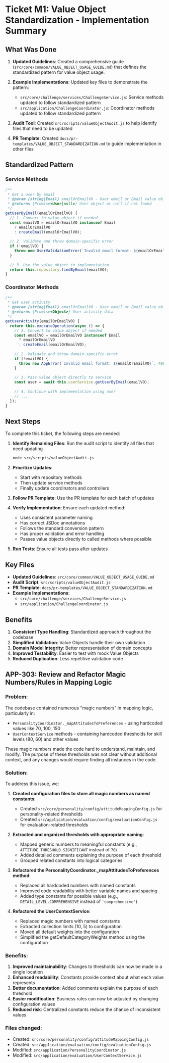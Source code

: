 # Ticket M1: Value Object Standardization - Implementation Summary

## What Was Done

1. **Updated Guidelines**: Created a comprehensive guide (`src/core/common/VALUE_OBJECT_USAGE_GUIDE.md`) that defines the standardized pattern for value object usage.

2. **Example Implementations**: Updated key files to demonstrate the pattern:
   - `src/core/challenge/services/ChallengeService.js`: Service methods updated to follow standardized pattern
   - `src/application/ChallengeCoordinator.js`: Coordinator methods updated to follow standardized pattern

3. **Audit Tool**: Created `src/scripts/valueObjectAudit.js` to help identify files that need to be updated

4. **PR Template**: Created `docs/pr-templates/VALUE_OBJECT_STANDARDIZATION.md` to guide implementation in other files

## Standardized Pattern

### Service Methods

```javascript
/**
 * Get a user by email
 * @param {string|Email} emailOrEmailVO - User email or Email value object
 * @returns {Promise<User|null>} User object or null if not found
 */
getUserByEmail(emailOrEmailVO) {
  // 1. Convert to value object if needed
  const emailVO = emailOrEmailVO instanceof Email 
    ? emailOrEmailVO 
    : createEmail(emailOrEmailVO);
  
  // 2. Validate and throw domain-specific error
  if (!emailVO) {
    throw new UserValidationError(`Invalid email format: ${emailOrEmailVO}`);
  }
  
  // 3. Use the value object in implementation
  return this.repository.findByEmail(emailVO);
}
```

### Coordinator Methods

```javascript
/**
 * Get user activity
 * @param {string|Email} emailOrEmailVO - User email or Email value object
 * @returns {Promise<Object>} User activity data
 */
getUserActivity(emailOrEmailVO) {
  return this.executeOperation(async () => {
    // 1. Convert to value object if needed
    const emailVO = emailOrEmailVO instanceof Email 
      ? emailOrEmailVO 
      : createEmail(emailOrEmailVO);
    
    // 2. Validate and throw domain-specific error
    if (!emailVO) {
      throw new AppError(`Invalid email format: ${emailOrEmailVO}`, 400);
    }
    
    // 3. Pass value object directly to service
    const user = await this.userService.getUserByEmail(emailVO);
    
    // 4. Continue with implementation using user
    // ...
  });
}
```

## Next Steps

To complete this ticket, the following steps are needed:

1. **Identify Remaining Files**: Run the audit script to identify all files that need updating
   ```bash
   node src/scripts/valueObjectAudit.js
   ```

2. **Prioritize Updates**:
   - Start with repository methods
   - Then update service methods
   - Finally update coordinators and controllers

3. **Follow PR Template**: Use the PR template for each batch of updates

4. **Verify Implementation**: Ensure each updated method:
   - Uses consistent parameter naming
   - Has correct JSDoc annotations
   - Follows the standard conversion pattern
   - Has proper validation and error handling
   - Passes value objects directly to called methods where possible

5. **Run Tests**: Ensure all tests pass after updates

## Key Files

- **Updated Guidelines**: `src/core/common/VALUE_OBJECT_USAGE_GUIDE.md`
- **Audit Script**: `src/scripts/valueObjectAudit.js`
- **PR Template**: `docs/pr-templates/VALUE_OBJECT_STANDARDIZATION.md`
- **Example Implementations**:
  - `src/core/challenge/services/ChallengeService.js`
  - `src/application/ChallengeCoordinator.js`

## Benefits

1. **Consistent Type Handling**: Standardized approach throughout the codebase
2. **Simplified Validation**: Value Objects handle their own validation
3. **Domain Model Integrity**: Better representation of domain concepts
4. **Improved Testability**: Easier to test with mock Value Objects
5. **Reduced Duplication**: Less repetitive validation code

## APP-303: Review and Refactor Magic Numbers/Rules in Mapping Logic

### Problem:
The codebase contained numerous "magic numbers" in mapping logic, particularly in:
- `PersonalityCoordinator._mapAttitudesToPreferences` - using hardcoded values like 70, 100, 150
- `UserContextService` methods - containing hardcoded thresholds for skill levels (80, 60) and other values

These magic numbers made the code hard to understand, maintain, and modify. The purpose of these thresholds was not clear without additional context, and any changes would require finding all instances in the code.

### Solution:
To address this issue, we:

1. **Created configuration files to store all magic numbers as named constants**:
   - Created `src/core/personality/config/attitudeMappingConfig.js` for personality-related thresholds
   - Created `src/application/evaluation/config/evaluationConfig.js` for evaluation-related thresholds

2. **Extracted and organized thresholds with appropriate naming**:
   - Mapped generic numbers to meaningful constants (e.g., `ATTITUDE_THRESHOLD.SIGNIFICANT` instead of `70`)
   - Added detailed comments explaining the purpose of each threshold
   - Grouped related constants into logical categories

3. **Refactored the PersonalityCoordinator._mapAttitudesToPreferences method**:
   - Replaced all hardcoded numbers with named constants
   - Improved code readability with better variable names and spacing
   - Added type constants for possible values (e.g., `DETAIL_LEVEL.COMPREHENSIVE` instead of `'comprehensive'`)

4. **Refactored the UserContextService**:
   - Replaced magic numbers with named constants
   - Extracted collection limits (10, 5) to configuration
   - Moved all default weights into the configuration
   - Simplified the getDefaultCategoryWeights method using the configuration

### Benefits:
1. **Improved maintainability**: Changes to thresholds can now be made in a single location
2. **Enhanced readability**: Constants provide context about what each value represents
3. **Better documentation**: Added comments explain the purpose of each threshold
4. **Easier modification**: Business rules can now be adjusted by changing configuration values
5. **Reduced risk**: Centralized constants reduce the chance of inconsistent values

### Files changed:
- Created: `src/core/personality/config/attitudeMappingConfig.js`
- Created: `src/application/evaluation/config/evaluationConfig.js` 
- Modified: `src/application/PersonalityCoordinator.js`
- Modified: `src/application/evaluation/UserContextService.js`
